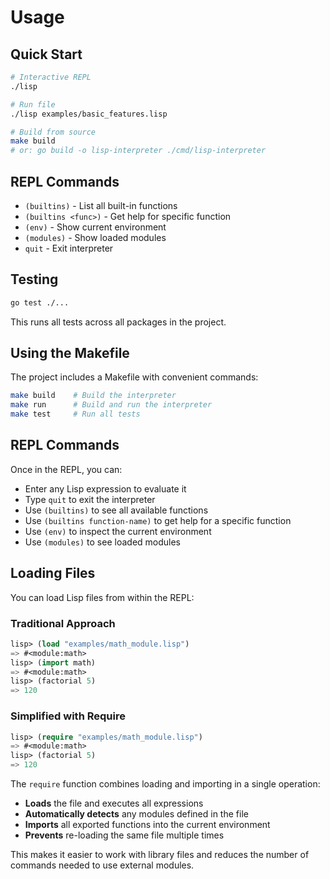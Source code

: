 # Usage

## Quick Start

```bash
# Interactive REPL
./lisp

# Run file
./lisp examples/basic_features.lisp

# Build from source
make build
# or: go build -o lisp-interpreter ./cmd/lisp-interpreter
```

## REPL Commands

- `(builtins)` - List all built-in functions  
- `(builtins <func>)` - Get help for specific function  
- `(env)` - Show current environment  
- `(modules)` - Show loaded modules  
- `quit` - Exit interpreter

## Testing

```bash
go test ./...
```

This runs all tests across all packages in the project.

## Using the Makefile

The project includes a Makefile with convenient commands:

```bash
make build    # Build the interpreter
make run      # Build and run the interpreter
make test     # Run all tests
```

## REPL Commands

Once in the REPL, you can:

- Enter any Lisp expression to evaluate it
- Type `quit` to exit the interpreter
- Use `(builtins)` to see all available functions
- Use `(builtins function-name)` to get help for a specific function
- Use `(env)` to inspect the current environment
- Use `(modules)` to see loaded modules

## Loading Files

You can load Lisp files from within the REPL:

### Traditional Approach
```lisp
lisp> (load "examples/math_module.lisp")
=> #<module:math>
lisp> (import math)
=> #<module:math>
lisp> (factorial 5)
=> 120
```

### Simplified with Require
```lisp
lisp> (require "examples/math_module.lisp")
=> #<module:math>
lisp> (factorial 5)
=> 120
```

The `require` function combines loading and importing in a single operation:
- **Loads** the file and executes all expressions
- **Automatically detects** any modules defined in the file
- **Imports** all exported functions into the current environment
- **Prevents** re-loading the same file multiple times

This makes it easier to work with library files and reduces the number of commands needed to use external modules.
